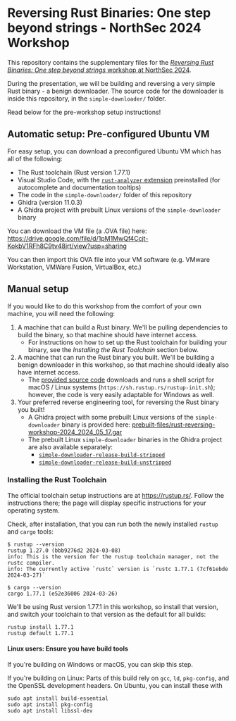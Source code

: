 # Reversing Rust Binaries: One step beyond strings - NorthSec 2024 Workshop

This repository contains the supplementary files for the [_Reversing Rust Binaries: One step beyond strings_ workshop at NorthSec 2024](https://nsec.io/session/2024-reversing-rust-binaries-one-step-beyond-strings.html).

During the presentation, we will be building and reversing a very simple Rust binary - a benign downloader. The source code for the downloader is inside this repository, in the `simple-downloader/` folder.

Read below for the pre-workshop setup instructions!

## Automatic setup: Pre-configured Ubuntu VM

For easy setup, you can download a preconfigured Ubuntu VM which has all of the following:

- The Rust toolchain (Rust version 1.77.1)
- Visual Studio Code, with the [`rust-analyzer` extension](https://marketplace.visualstudio.com/items?itemName=rust-lang.rust-analyzer) preinstalled (for autocomplete and documentation tooltips)
- The code in the `simple-downloader/` folder of this repository
- Ghidra (version 11.0.3)
- A Ghidra project with prebuilt Linux versions of the `simple-downloader` binary

You can download the VM file (a .OVA file) here: https://drive.google.com/file/d/1pM1MwQf4Ccjt-KokbV1RFh8C9tv48jrt/view?usp=sharing

You can then import this OVA file into your VM software (e.g. VMware Workstation, VMWare Fusion, VirtualBox, etc.)

## Manual setup

If you would like to do this workshop from the comfort of your own machine, you will need the following:

1) A machine that can build a Rust binary. We'll be pulling dependencies to build the binary, so that machine should have internet access.
    - For instructions on how to set up the Rust toolchain for building your binary, see the _Installing the Rust Toolchain_ section below.
2) A machine that can run the Rust binary you built. We'll be building a benign downloader in this workshop, so that machine should ideally also have internet access.
    - The [provided source code](https://github.com/cxiao/rust-reversing-workshop-northsec-2024/blob/main/simple-downloader/src/main.rs) downloads and runs a shell script for macOS / Linux systems (`https://sh.rustup.rs/rustup-init.sh`); however, the code is very easily adaptable for Windows as well.
3) Your preferred reverse engineering tool, for reversing the Rust binary you built!
    - A Ghidra project with some prebuilt Linux versions of the `simple-downloader` binary is provided here: [prebuilt-files/rust-reversing-workshop-2024_2024_05_17.gar](https://github.com/cxiao/rust-reversing-workshop-northsec-2024/blob/main/prebuilt-files/rust-reversing-workshop-2024_2024_05_17.gar)
    - The prebuilt Linux `simple-downloader` binaries in the Ghidra project are also available separately:
        - [`simple-downloader-release-build-stripped`](https://github.com/cxiao/rust-reversing-workshop-northsec-2024/blob/main/prebuilt-files/simple-downloader-release-build-stripped)
        - [`simple-downloader-release-build-unstripped`](https://github.com/cxiao/rust-reversing-workshop-northsec-2024/blob/main/prebuilt-files/simple-downloader-release-build-unstripped)

### Installing the Rust Toolchain

The official toolchain setup instructions are at https://rustup.rs/. Follow the instructions there; the page will display specific instructions for your operating system.

Check, after installation, that you can run both the newly installed `rustup` and `cargo` tools:

```
$ rustup --version
rustup 1.27.0 (bbb9276d2 2024-03-08)
info: This is the version for the rustup toolchain manager, not the rustc compiler.
info: The currently active `rustc` version is `rustc 1.77.1 (7cf61ebde 2024-03-27)`
```

```
$ cargo --version
cargo 1.77.1 (e52e36006 2024-03-26)
```

We'll be using Rust version 1.77.1 in this workshop, so install that version, and switch your toolchain to that version as the default for all builds:

```
rustup install 1.77.1
rustup default 1.77.1
```

#### Linux users: Ensure you have build tools

If you're building on Windows or macOS, you can skip this step.

If you're building on Linux: Parts of this build rely on `gcc`, `ld`, `pkg-config`, and the OpenSSL development headers. On Ubuntu, you can install these with

```
sudo apt install build-essential
sudo apt install pkg-config
sudo apt install libssl-dev
```